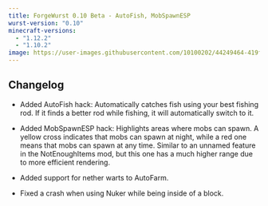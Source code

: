 ```yaml
---
title: ForgeWurst 0.10 Beta - AutoFish, MobSpawnESP
wurst-version: "0.10"
minecraft-versions:
  - "1.12.2"
  - "1.10.2"
image: https://user-images.githubusercontent.com/10100202/44249464-419f9300-a1f0-11e8-9929-ad3f4da039db.jpg
---
```

## Changelog

- Added AutoFish hack: Automatically catches fish using your best fishing rod. If it finds a better rod while fishing, it will automatically switch to it.

- Added MobSpawnESP hack: Highlights areas where mobs can spawn. A yellow cross indicates that mobs can spawn at night, while a red one means that mobs can spawn at any time. Similar to an unnamed feature in the NotEnoughItems mod, but this one has a much higher range due to more efficient rendering.

- Added support for nether warts to AutoFarm.

- Fixed a crash when using Nuker while being inside of a block.
